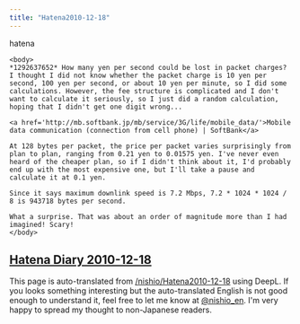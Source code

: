 ```yaml
---
title: "Hatena2010-12-18"
---
```


hatena

```
<body>
*1292637652* How many yen per second could be lost in packet charges?
I thought I did not know whether the packet charge is 10 yen per second, 100 yen per second, or about 10 yen per minute, so I did some calculations. However, the fee structure is complicated and I don't want to calculate it seriously, so I just did a random calculation, hoping that I didn't get one digit wrong...

<a href='http://mb.softbank.jp/mb/service/3G/life/mobile_data/'>Mobile data communication (connection from cell phone) | SoftBank</a>

At 128 bytes per packet, the price per packet varies surprisingly from plan to plan, ranging from 0.21 yen to 0.01575 yen. I've never even heard of the cheaper plan, so if I didn't think about it, I'd probably end up with the most expensive one, but I'll take a pause and calculate it at 0.1 yen.

Since it says maximum downlink speed is 7.2 Mbps, 7.2 * 1024 * 1024 / 8 is 943718 bytes per second.

What a surprise. That was about an order of magnitude more than I had imagined! Scary!
</body>
```


[Hatena Diary 2010-12-18](https://nishiohirokazu.hatenadiary.org/archive/2010/12/18)
---
This page is auto-translated from [/nishio/Hatena2010-12-18](https://scrapbox.io/nishio/Hatena2010-12-18) using DeepL. If you looks something interesting but the auto-translated English is not good enough to understand it, feel free to let me know at [@nishio_en](https://twitter.com/nishio_en). I'm very happy to spread my thought to non-Japanese readers.